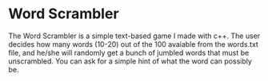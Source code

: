 # Word Scrambler

The Word Scrambler is a simple text-based game I made with c++. The user decides how many words (10-20) out of the 100 avaiable from the words.txt file, and he/she will randomly get a bunch of jumbled words that must be unscrambled. You can ask for a simple hint of what the word can possibly be. 
